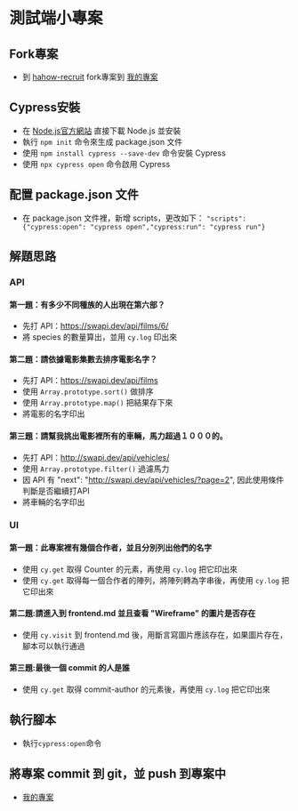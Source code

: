 # 測試端小專案

## Fork專案
- 到 [hahow-recruit](https://github.com/hahow/hahow-recruit) fork專案到 [我的專案](https://github.com/jennifershih/hahow-recruit)

## Cypress安裝
- 在 [Node.js官方網站](https://nodejs.org/en/download/) 直接下載 Node.js 並安裝 
- 執行 ```npm init``` 命令來生成 package.json 文件
- 使用 ```npm install cypress --save-dev``` 命令安裝 Cypress
- 使用 ```npx cypress open``` 命令啟用 Cypress

## 配置 package.json 文件
- 在 package.json 文件裡，新增 scripts，更改如下：
 ```"scripts": {"cypress:open": "cypress open","cypress:run": "cypress run"}```
  
## 解題思路
### API
#### 第一題：有多少不同種族的人出現在第六部？
- 先打 API：https://swapi.dev/api/films/6/
- 將 species 的數量算出，並用 `cy.log` 印出來

#### 第二題：請依據電影集數去排序電影名字？
- 先打 API：https://swapi.dev/api/films
- 使用 `Array.prototype.sort()` 做排序
- 使用 `Array.prototype.map()` 把結果存下來
- 將電影的名字印出

#### 第三題：請幫我挑出電影裡所有的車輛，馬力超過１０００的。
- 先打 API：http://swapi.dev/api/vehicles/
- 使用 `Array.prototype.filter()` 過濾馬力
- 因 API 有 "next": "http://swapi.dev/api/vehicles/?page=2", 因此使用條件判斷是否繼續打API
- 將車輛的名字印出

### UI

#### 第一題：此專案裡有幾個合作者，並且分別列出他們的名字
- 使用 `cy.get` 取得 Counter 的元素，再使用 `cy.log` 把它印出來
- 使用 `cy.get` 取得每一個合作者的陣列，將陣列轉為字串後，再使用 `cy.log` 把它印出來

#### 第二題:請進入到 frontend.md 並且查看 "Wireframe" 的圖片是否存在
- 使用 `cy.visit` 到 frontend.md 後，用斷言寫圖片應該存在，如果圖片存在，腳本可以執行通過

#### 第三題:最後一個 commit 的人是誰
- 使用 `cy.get` 取得 commit-author 的元素後，再使用 `cy.log` 把它印出來

## 執行腳本
- 執行```cypress:open```命令

## 將專案 commit 到 git，並 push 到專案中
- [我的專案](https://github.com/jennifershih/hahow-recruit)